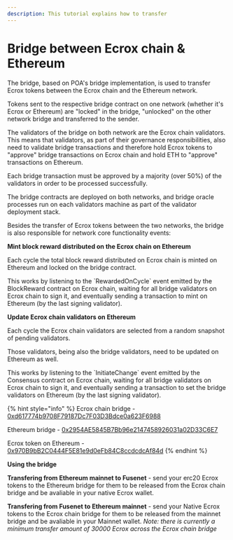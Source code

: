```yaml
---
description: This tutorial explains how to transfer
---
```


# Bridge between Ecrox chain & Ethereum

The bridge, based on POA's bridge implementation, is used to transfer Ecrox tokens between the Ecrox chain and the Ethereum network.

Tokens sent to the respective bridge contract on one network \(whether it's Ecrox or Ethereum\) are "locked" in the bridge, "unlocked" on the other network bridge and transferred to the sender.

The validators of the bridge on both network are the Ecrox chain validators. This means that validators, as part of their governance responsibilities, also need to validate bridge transactions and therefore hold Ecrox tokens to "approve" bridge transactions on Ecrox chain and hold ETH to "approve" transactions on Ethereum.

Each bridge transaction must be approved by a majority \(over 50%\) of the validators in order to be processed successfully.

The bridge contracts are deployed on both networks, and bridge oracle processes run on each validators machine as part of the validator deployment stack.

Besides the transfer of Ecrox tokens between the two networks, the bridge is also responsible for network core functionality events:

**Mint block reward distributed on the Ecrox chain on Ethereum**

Each cycle the total block reward distributed on Ecrox chain is minted on Ethereum and locked on the bridge contract.

This works by listening to the \`RewardedOnCycle\` event emitted by the BlockReward contract on Ecrox chain, waiting for all bridge validators on Ecrox chain to sign it, and eventually sending a transaction to mint on Ethereum \(by the last signing validator\).

**Update Ecrox chain validators on Ethereum**

Each cycle the Ecrox chain validators are selected from a random snapshot of pending validators.

Those validators, being also the bridge validators, need to be updated on Ethereum as well.

This works by listening to the \`InitiateChange\` event emitted by the Consensus contract on Ecrox chain, waiting for all bridge validators on Ecrox chain to sign it, and eventually sending a transaction to set the bridge validators on Ethereum \(by the last signing validator\).

{% hint style="info" %}
Ecrox chain bridge - [0xd617774b9708F79187Dc7F03D3Bdce0a623F6988](https://ecroxscan.com/address/0xd617774b9708f79187dc7f03d3bdce0a623f6988)

Ethereum bridge - [0x2954AE5845B7Bb96e2147458926031a02D33C6E7](https://etherscan.io/address/0x2954AE5845B7Bb96e2147458926031a02D33C6E7)

Ecrox token on Ethereum - [0x970B9bB2C0444F5E81e9d0eFb84C8ccdcdcAf84d](https://etherscan.io/token/0x970B9bB2C0444F5E81e9d0eFb84C8ccdcdcAf84d)
{% endhint %}

**Using the bridge**

**Transfering from Ethereum mainnet to Fusenet** - send your erc20 Ecrox tokens to the Ethereum bridge for them to be released from the Ecrox chain bridge and be avaliable in your native Ecrox wallet.

**Transfering from Fusenet to Ethereum mainnet** - send your Native Ecrox tokens to the Ecrox chain bridge for them to be released from the mainnet bridge and be avaliable in your Mainnet wallet. _Note: there is currently a minimum transfer amount of 30000 Ecrox across the Ecrox chain bridge_

